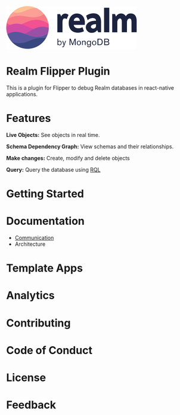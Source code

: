 <picture>
    <source srcset="./logo-dark.svg" media="(prefers-color-scheme: dark)" alt="realm by MongoDB">
    <img src="./logo.svg" alt="realm by MongoDB">
</picture>

# Realm Flipper Plugin
This is a plugin for Flipper to debug Realm databases in react-native applications.

# Features
**Live Objects:** See objects in real time.

**Schema Dependency Graph:** View schemas and their relationships.

**Make changes:** Create, modify and delete objects

**Query:** Query the database using [RQL](https://www.mongodb.com/docs/realm/realm-query-language/)

# Getting Started

# Documentation

- [Communication](/markdown/Communication.md)
- Architecture

# Template Apps

# Analytics



# Contributing

# Code of Conduct

# License

# Feedback

